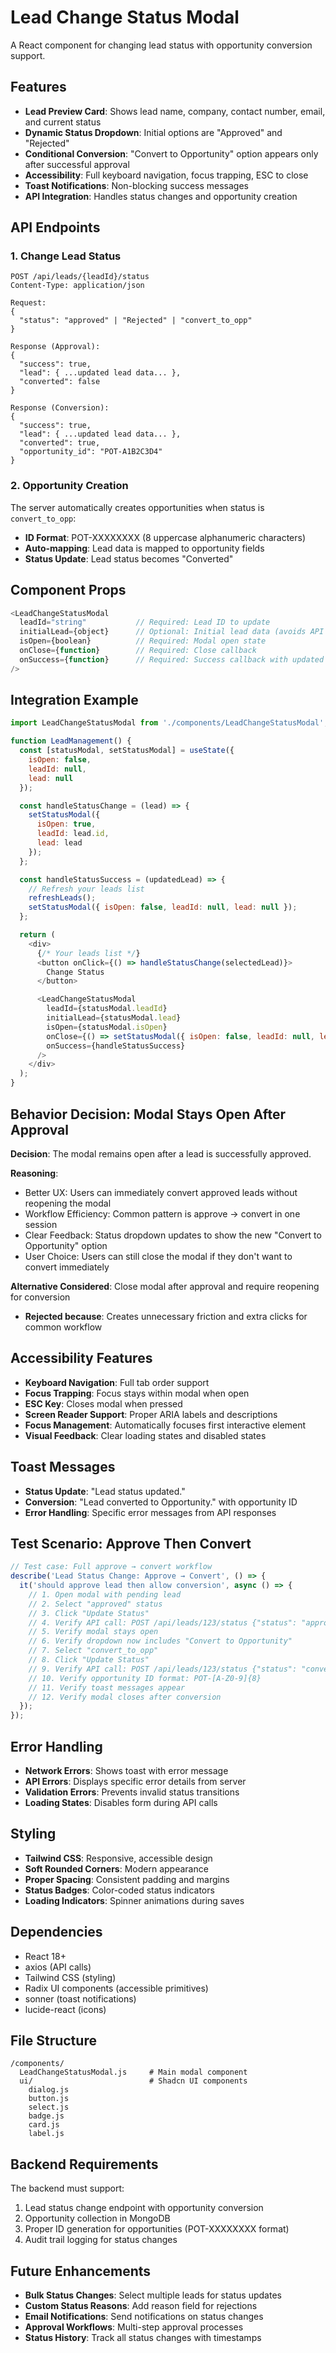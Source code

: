 # Lead Change Status Modal

A React component for changing lead status with opportunity conversion support.

## Features

- **Lead Preview Card**: Shows lead name, company, contact number, email, and current status
- **Dynamic Status Dropdown**: Initial options are "Approved" and "Rejected"
- **Conditional Conversion**: "Convert to Opportunity" option appears only after successful approval
- **Accessibility**: Full keyboard navigation, focus trapping, ESC to close
- **Toast Notifications**: Non-blocking success messages
- **API Integration**: Handles status changes and opportunity creation

## API Endpoints

### 1. Change Lead Status
```
POST /api/leads/{leadId}/status
Content-Type: application/json

Request:
{
  "status": "approved" | "Rejected" | "convert_to_opp"
}

Response (Approval):
{
  "success": true,
  "lead": { ...updated lead data... },
  "converted": false
}

Response (Conversion):
{
  "success": true,
  "lead": { ...updated lead data... },
  "converted": true,
  "opportunity_id": "POT-A1B2C3D4"
}
```

### 2. Opportunity Creation
The server automatically creates opportunities when status is `convert_to_opp`:
- **ID Format**: POT-XXXXXXXX (8 uppercase alphanumeric characters)
- **Auto-mapping**: Lead data is mapped to opportunity fields
- **Status Update**: Lead status becomes "Converted"

## Component Props

```javascript
<LeadChangeStatusModal
  leadId="string"           // Required: Lead ID to update
  initialLead={object}      // Optional: Initial lead data (avoids API call)
  isOpen={boolean}          // Required: Modal open state
  onClose={function}        // Required: Close callback
  onSuccess={function}      // Required: Success callback with updated lead
/>
```

## Integration Example

```javascript
import LeadChangeStatusModal from './components/LeadChangeStatusModal';

function LeadManagement() {
  const [statusModal, setStatusModal] = useState({
    isOpen: false,
    leadId: null,
    lead: null
  });

  const handleStatusChange = (lead) => {
    setStatusModal({
      isOpen: true,
      leadId: lead.id,
      lead: lead
    });
  };

  const handleStatusSuccess = (updatedLead) => {
    // Refresh your leads list
    refreshLeads();
    setStatusModal({ isOpen: false, leadId: null, lead: null });
  };

  return (
    <div>
      {/* Your leads list */}
      <button onClick={() => handleStatusChange(selectedLead)}>
        Change Status
      </button>

      <LeadChangeStatusModal
        leadId={statusModal.leadId}
        initialLead={statusModal.lead}
        isOpen={statusModal.isOpen}
        onClose={() => setStatusModal({ isOpen: false, leadId: null, lead: null })}
        onSuccess={handleStatusSuccess}
      />
    </div>
  );
}
```

## Behavior Decision: Modal Stays Open After Approval

**Decision**: The modal remains open after a lead is successfully approved.

**Reasoning**: 
- Better UX: Users can immediately convert approved leads without reopening the modal
- Workflow Efficiency: Common pattern is approve → convert in one session
- Clear Feedback: Status dropdown updates to show the new "Convert to Opportunity" option
- User Choice: Users can still close the modal if they don't want to convert immediately

**Alternative Considered**: Close modal after approval and require reopening for conversion
- **Rejected because**: Creates unnecessary friction and extra clicks for common workflow

## Accessibility Features

- **Keyboard Navigation**: Full tab order support
- **Focus Trapping**: Focus stays within modal when open
- **ESC Key**: Closes modal when pressed
- **Screen Reader Support**: Proper ARIA labels and descriptions
- **Focus Management**: Automatically focuses first interactive element
- **Visual Feedback**: Clear loading states and disabled states

## Toast Messages

- **Status Update**: "Lead status updated."
- **Conversion**: "Lead converted to Opportunity." with opportunity ID
- **Error Handling**: Specific error messages from API responses

## Test Scenario: Approve Then Convert

```javascript
// Test case: Full approve → convert workflow
describe('Lead Status Change: Approve → Convert', () => {
  it('should approve lead then allow conversion', async () => {
    // 1. Open modal with pending lead
    // 2. Select "approved" status
    // 3. Click "Update Status"
    // 4. Verify API call: POST /api/leads/123/status {"status": "approved"}
    // 5. Verify modal stays open
    // 6. Verify dropdown now includes "Convert to Opportunity"
    // 7. Select "convert_to_opp"
    // 8. Click "Update Status"
    // 9. Verify API call: POST /api/leads/123/status {"status": "convert_to_opp"}
    // 10. Verify opportunity ID format: POT-[A-Z0-9]{8}
    // 11. Verify toast messages appear
    // 12. Verify modal closes after conversion
  });
});
```

## Error Handling

- **Network Errors**: Shows toast with error message
- **API Errors**: Displays specific error details from server
- **Validation Errors**: Prevents invalid status transitions
- **Loading States**: Disables form during API calls

## Styling

- **Tailwind CSS**: Responsive, accessible design
- **Soft Rounded Corners**: Modern appearance
- **Proper Spacing**: Consistent padding and margins
- **Status Badges**: Color-coded status indicators
- **Loading Indicators**: Spinner animations during saves

## Dependencies

- React 18+
- axios (API calls)
- Tailwind CSS (styling)
- Radix UI components (accessible primitives)
- sonner (toast notifications)
- lucide-react (icons)

## File Structure

```
/components/
  LeadChangeStatusModal.js     # Main modal component
  ui/                          # Shadcn UI components
    dialog.js
    button.js
    select.js
    badge.js
    card.js
    label.js
```

## Backend Requirements

The backend must support:
1. Lead status change endpoint with opportunity conversion
2. Opportunity collection in MongoDB
3. Proper ID generation for opportunities (POT-XXXXXXXX format)
4. Audit trail logging for status changes

## Future Enhancements

- **Bulk Status Changes**: Select multiple leads for status updates
- **Custom Status Reasons**: Add reason field for rejections
- **Email Notifications**: Send notifications on status changes
- **Approval Workflows**: Multi-step approval processes
- **Status History**: Track all status changes with timestamps